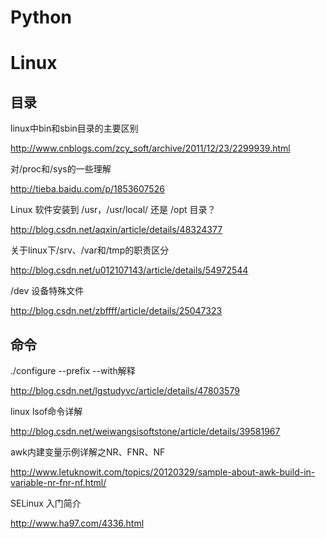 # Python

# Linux
## 目录

linux中bin和sbin目录的主要区别

http://www.cnblogs.com/zcy_soft/archive/2011/12/23/2299939.html

对/proc和/sys的一些理解

http://tieba.baidu.com/p/1853607526

Linux 软件安装到 /usr，/usr/local/ 还是 /opt 目录？

http://blog.csdn.net/aqxin/article/details/48324377

关于linux下/srv、/var和/tmp的职责区分

http://blog.csdn.net/u012107143/article/details/54972544

/dev 设备特殊文件

http://blog.csdn.net/zbffff/article/details/25047323

## 命令

./configure --prefix --with解释

http://blog.csdn.net/lgstudyvc/article/details/47803579

linux lsof命令详解

http://blog.csdn.net/weiwangsisoftstone/article/details/39581967

awk内建变量示例详解之NR、FNR、NF

http://www.letuknowit.com/topics/20120329/sample-about-awk-build-in-variable-nr-fnr-nf.html/

SELinux 入门简介

http://www.ha97.com/4336.html
